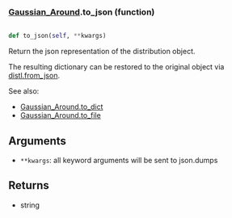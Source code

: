 ### [Gaussian_Around](Gaussian_Around.md).to_json (function)


```py

def to_json(self, **kwargs)

```



Return the json representation of the distribution object.

The resulting dictionary can be restored to the original object
via [distl.from_json](distl.from_json.md).

See also:

* [Gaussian_Around.to_dict](Gaussian_Around.to_dict.md)
* [Gaussian_Around.to_file](Gaussian_Around.to_file.md)

Arguments
---------
* `**kwargs`: all keyword arguments will be sent to json.dumps

Returns
--------
* string

